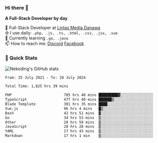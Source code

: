 ### Hi there 👋

**A Full-Stack Developer by day**

🔭 Full-Stack Developer at [Lintas Media Danawa](https://www.lintasmediadanawa.com/)  
⚙️ I use daily: `.php, .js, .ts, .html, .css, .jsx, .vue`  
🌱 Currently learning `.go, .java`  
📫 How to reach me: [Discord](https://discordapp.com/users/984448732999327766)  [Facebook](https://fb.me/tyvandi)  

### 🚀 Quick Stats  

![Nekoding's GitHub stats](https://github-readme-stats.vercel.app/api?username=nekoding&show_icons=true)

<!--START_SECTION:waka-->

```txt
From: 25 July 2021 - To: 28 July 2024

Total Time: 1,825 hrs 39 mins

PHP                        705 hrs 48 mins █████████▓░░░░░░░░░░░░░░░   38.06 %
TypeScript                 477 hrs 40 mins ██████▒░░░░░░░░░░░░░░░░░░   25.76 %
Blade Template             301 hrs 35 mins ████░░░░░░░░░░░░░░░░░░░░░   16.26 %
Vue.js                     96 hrs 4 mins   █▒░░░░░░░░░░░░░░░░░░░░░░░   05.18 %
Bash                       42 hrs 51 mins  ▓░░░░░░░░░░░░░░░░░░░░░░░░   02.31 %
Go                         34 hrs 53 mins  ▒░░░░░░░░░░░░░░░░░░░░░░░░   01.88 %
Other                      28 hrs 59 mins  ▒░░░░░░░░░░░░░░░░░░░░░░░░   01.56 %
JavaScript                 28 hrs 28 mins  ▒░░░░░░░░░░░░░░░░░░░░░░░░   01.54 %
YAML                       17 hrs 43 mins  ▒░░░░░░░░░░░░░░░░░░░░░░░░   00.96 %
Markdown                   17 hrs 1 min    ▒░░░░░░░░░░░░░░░░░░░░░░░░   00.92 %
```

<!--END_SECTION:waka-->

<!--
**nekoding/nekoding** is a ✨ _special_ ✨ repository because its `README.md` (this file) appears on your GitHub profile.

Here are some ideas to get you started:

- 🔭 I’m currently working on ...
- 🌱 I’m currently learning ...
- 👯 I’m looking to collaborate on ...
- 🤔 I’m looking for help with ...
- 💬 Ask me about ...
- 📫 How to reach me: ...
- 😄 Pronouns: ...
- ⚡ Fun fact: ...
-->
